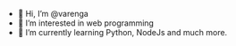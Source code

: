- 👋 Hi, I’m @varenga
- 👀 I’m interested in web programming
- 🌱 I’m currently learning Python, NodeJs and much more.

<!---
varenga/varenga is a ✨ special ✨ repository because its `README.md` (this file) appears on your GitHub profile.
You can click the Preview link to take a look at your changes.
--->
